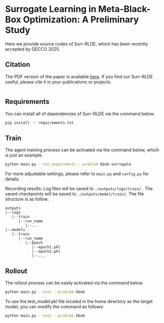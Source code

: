 # Surrogate Learning in Meta-Black-Box Optimization: A Preliminary Study

Here we provide source codes of Surr-RLDE, which has been recently accepted by GECCO 2025.

## Citation

The PDF version of the paper is available [here](
). If you find our Surr-RLDE useful, please cite it in your publications or projects.

```latex

```

## Requirements
You can install all of dependencies of Surr-RLDE via the command below.
```bash
pip install -r requirements.txt
```

## Train
The agent training process can be activated via the command below, which is just an example.
```bash
python main.py --run_experiments --problem bbob-surrogate 
```
For more adjustable settings, please refer to `main.py` and `config.py` for details.

Recording results: Log files will be saved to `./outputs/logs/train/` . The saved checkpoints will be saved to `./outputs/model/train/`. The file structure is as follow:
```
outputs
|--logs
   |--train
      |--run_name
         |--...
|--models
   |--train
      |--run_name
         |--Epoch
            |--epoch1.pkl
            |--epoch2.pkl
            |--...
```

## Rollout
The rollout process can be easily activated via the command below.
```bash
python main.py --test --problem bbob 
```
To use the test_model.pkl file located in the home directory as the target model, you can modify the command as follows:
```bash
python main.py --test --problem bbob 
```